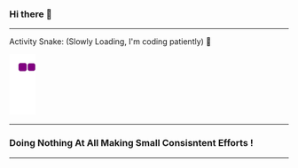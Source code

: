 ### Hi there 👋
*********
Activity Snake: (Slowly Loading, I'm coding patiently)  🐍 

![snake gif](https://github.com/fatihsancak/fatihsancak/blob/output/github-contribution-grid-snake.gif)
*********
<h3>Doing Nothing At All Making Small Consisntent Efforts !</h3>

*********
